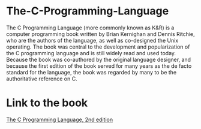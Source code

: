 # The-C-Programming-Language
The C Programming Language (more commonly known as K&amp;R) is a computer programming book written by Brian Kernighan and Dennis Ritchie,  who are the authors of the language, as well as co-designed the Unix operating. The book was central to the development and popularization of the C programming language and is still widely read and used today. Because the book was co-authored by the original language designer, and because the first edition of the book served for many years as the de facto standard for the language, the book was regarded by many to be the authoritative reference on C.
# Link to the book
[The C Programming Language, 2nd edition](https://www.amazon.com/Programming-Language-2nd-Brian-Kernighan/dp/0131103628)
